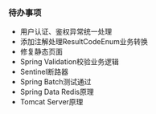 ### 待办事项
- 用户认证、鉴权异常统一处理
- 添加注解处理ResultCodeEnum业务转换
- 修复静态页面
- Spring Validation校验业务逻辑
- Sentinel断路器
- Spring Batch测试通过
- Spring Data Redis原理
- Tomcat Server原理